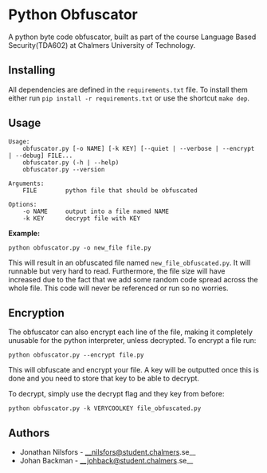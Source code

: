 # Python Obfuscator
A python byte code obfuscator, built as part of the course Language Based
Security(TDA602) at Chalmers University of Technology.

## Installing
All dependencies are defined in the `requirements.txt` file. To install them
either run `pip install -r requirements.txt` or use the shortcut `make dep`.

## Usage
```
Usage:
    obfuscator.py [-o NAME] [-k KEY] [--quiet | --verbose | --encrypt | --debug] FILE...
    obfuscator.py (-h | --help)
    obfuscator.py --version

Arguments:
    FILE        python file that should be obfuscated

Options:
    -o NAME     output into a file named NAME
    -k KEY      decrypt file with KEY
```

**Example:**
```
python obfuscator.py -o new_file file.py
```

This will result in an obfuscated file named `new_file_obfuscated.py`. It will
runnable but very hard to read. Furthermore, the file size will have increased
due to the fact that we add some random code spread across the whole file. This
code will never be referenced or run so no worries.

## Encryption
The obfuscator can also encrypt each line of the file, making it completely
unusable for the python interpreter, unless decrypted. To encrypt a file run:

```
python obfuscator.py --encrypt file.py
```

This will obfuscate and encrypt your file. A key will be outputted once this is
done and you need to store that key to be able to decrypt.

To decrypt, simply use the decrypt flag and they key from before:

```
python obfuscator.py -k VERYCOOLKEY file_obfuscated.py
```

## Authors
* Jonathan Nilsfors - __nilsfors@student.chalmers.se__
* Johan Backman - __johback@student.chalmers.se__
